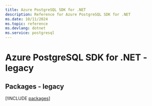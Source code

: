 ```yaml
---
title: Azure PostgreSQL SDK for .NET
description: Reference for Azure PostgreSQL SDK for .NET
ms.date: 10/11/2024
ms.topic: reference
ms.devlang: dotnet
ms.service: postgresql
---
```

# Azure PostgreSQL SDK for .NET - legacy
## Packages - legacy
[!INCLUDE [packages](postgresql-index.md)]